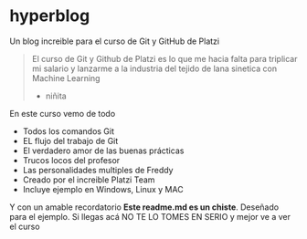 # hyperblog
Un blog increible para el curso de Git y GitHub de Platzi
> El curso de Git y Github de Platzi es lo que me hacia falta para triplicar mi salario y lanzarme a la industria del tejido de lana sinetica con Machine Learning
> - niñita

En este curso vemo de todo
* Todos los comandos Git
* EL flujo del trabajo de Git
* El verdadero amor de las buenas prácticas
* Trucos locos del profesor
* Las personalidades multiples de Freddy
* Creado por el increible Platzi Team
* Incluye ejemplo en Windows, Linux y MAC


Y con un amable recordatorio **Este readme.md es un chiste**. Deseñado para el ejemplo. Si llegas acá NO TE LO TOMES EN SERIO y mejor ve a ver el curso